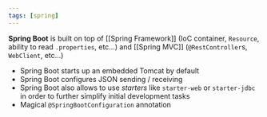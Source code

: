 ```yaml
---
tags: [spring]
---
```


**Spring Boot** is built on top of [[Spring Framework]] (IoC container, `Resource`, ability to read `.properties`, etc...) and [[Spring MVC]] (`@RestController`s, `WebClient`, etc...)

- Spring Boot starts up an embedded Tomcat by default
- Spring Boot configures JSON sending / receiving
- Spring Boot also allows to use *starters* like `starter-web` or `starter-jdbc` in order to further simplify initial development tasks
- Magical `@SpringBootConfiguration` annotation